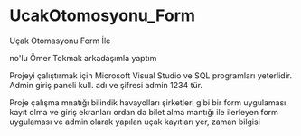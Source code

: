 # UcakOtomosyonu_Form
Uçak Otomasyonu Form İle

no'lu Ömer Tokmak arkadaşımla yaptım

Projeyi çalıştırmak için Microsoft Visual Studio ve SQL programları yeterlidir.
Admin giriş paneli kull. adı ve şifresi admin 1234 tür.

Proje çalışma mnatığı bilindik havayolları şirketleri gibi bir form uygulaması kayıt olma ve giriş ekranları ordan da bilet alma
mantığı ile ilerleyen form uygulaması ve admin olarak yapılan uçak kayıtları yer, zaman bilgisi
